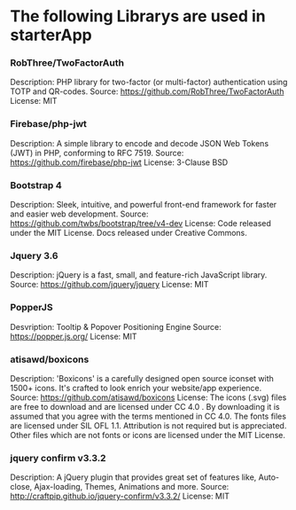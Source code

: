 # The following Librarys are used in starterApp

### RobThree/TwoFactorAuth

Description: PHP library for two-factor (or multi-factor) authentication using TOTP and QR-codes.
Source: https://github.com/RobThree/TwoFactorAuth
License: MIT


### Firebase/php-jwt

Description: A simple library to encode and decode JSON Web Tokens (JWT) in PHP, conforming to RFC 7519.
Source: https://github.com/firebase/php-jwt
License: 3-Clause BSD


### Bootstrap 4

Description: Sleek, intuitive, and powerful front-end framework for faster and easier web development.
Source: https://github.com/twbs/bootstrap/tree/v4-dev
License: Code released under the MIT License. Docs released under Creative Commons.


### Jquery 3.6

Description: jQuery is a fast, small, and feature-rich JavaScript library.
Source: https://github.com/jquery/jquery
License: MIT


### PopperJS

Desvription: Tooltip & Popover Positioning Engine
Source: https://popper.js.org/
License: MIT

### atisawd/boxicons

Description: 'Boxicons' is a carefully designed open source iconset with 1500+ icons. It's crafted to look enrich your website/app experience.
Source: https://github.com/atisawd/boxicons
License: The icons (.svg) files are free to download and are licensed under CC 4.0 . 
By downloading it is assumed that you agree with the terms mentioned in CC 4.0. The fonts files are licensed under SIL OFL 1.1.
Attribution is not required but is appreciated. Other files which are not fonts or icons are licensed under the MIT License.

### jquery confirm v3.3.2

Description: A jQuery plugin that provides great set of features like, Auto-close, Ajax-loading, Themes, Animations and more.
Source: http://craftpip.github.io/jquery-confirm/v3.3.2/
License: MIT